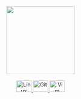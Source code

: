 <div align="center">
  <a href="https://github.com/aslthiago" />
  <!-- <img height="180em" src="https://github-readme-stats.vercel.app/api?username=aslthiago&show_icons=true&theme=github_dark&include_all_commits=true&count_private=true" /> -->
  <img height="180em" src="https://github-readme-stats.vercel.app/api/top-langs/?username=aslthiago&theme=github_dark&layout=compact&langs_count=7" />  
</div>

<div align="center" style="display: inline_block"><br>
  <img alt="Linux" height="30" width="40" src="https://cdn.jsdelivr.net/gh/devicons/devicon/icons/linux/linux-original.svg" />
  <img alt="Git"   height="30" width="40" src="https://cdn.jsdelivr.net/gh/devicons/devicon/icons/git/git-original.svg" />
  <img alt="Vim"   height="30" width="40" src="https://cdn.jsdelivr.net/gh/devicons/devicon/icons/vim/vim-original.svg" />
</div>
